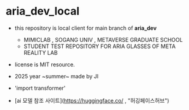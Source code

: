 
# aria_dev_local 
- this repository is local client for main branch of **aria_dev**
  - MIMICLAB , SOGANG UNIV , METAVERSE GRADUATE SCHOOL 
  - STUDENT TEST REPOSITORY FOR ARIA GLASSES OF META REALITY LAB 
- license is MIT resource. 

- 2025 year ~summer~ made by JI 

- 'import transformer'
- [ai 모델 참조 사이트](https://huggingface.co/ , "허깅페이스허브")

